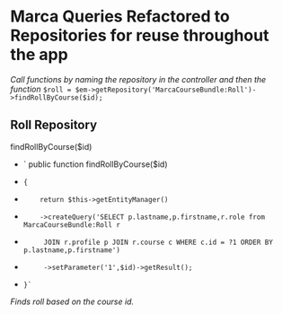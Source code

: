 # Marca Queries Refactored to Repositories for reuse throughout the app

_Call functions by naming the repository in the controller and then the function_
`$roll = $em->getRepository('MarcaCourseBundle:Roll')->findRollByCourse($id);`

## Roll Repository
findRollByCourse($id)  

* ` public function findRollByCourse($id)  
*     {  
*         return $this->getEntityManager()  
*         ->createQuery('SELECT p.lastname,p.firstname,r.role from MarcaCourseBundle:Roll r  
*          JOIN r.profile p JOIN r.course c WHERE c.id = ?1 ORDER BY p.lastname,p.firstname')  
*          ->setParameter('1',$id)->getResult();  
*     }`  

_Finds roll based on the course id._